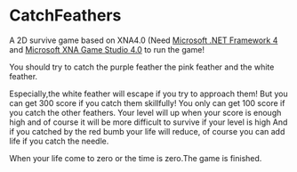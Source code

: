CatchFeathers
=============

A 2D survive game based on XNA4.0 (Need <a href = "http://www.microsoft.com/en-us/download/confirmation.aspx?id=17851" target = "_blank">Microsoft .NET Framework 4</a> and <a href = "https://www.microsoft.com/en-us/download/confirmation.aspx?id=23714" target = "_blank">Microsoft XNA Game Studio 4.0</a> to run the game!

You should try to catch the purple feather the pink feather and the white feather.

Especially,the white feather will escape if you try to approach them! 
But you can get 300 score if you catch them skillfully!
You only can get 100 score if you catch the other feathers.
Your level will up when your score is enough high and of course it will be more difficult to survive if your level is high
And if you catched by the red bumb your life will reduce, of course you can add life if you catch
the needle. 

When your life come to zero or the time is zero.The game is finished.
